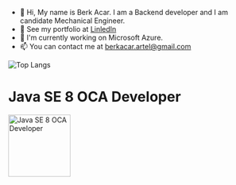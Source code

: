 - 👋 Hi, My name is Berk Acar. I am a Backend developer and I am candidate Mechanical Engineer.
- 👀 See my portfolio at <a href ="https://www.linkedin.com/in/berkacar/">LinledIn</a>
- 🌱 I'm currently working on Microsoft Azure.
- 📫 You can contact me at <a href="mailto:someone@example.com">berkacar.artel@gmail.com</a>

![Top Langs](https://github-readme-stats.vercel.app/api/top-langs/?username=berkacardev&count_private=true)

<span><h1>Java SE 8 OCA Developer</h1> <img
  src="https://images.credly.com/images/a9848abf-f8bd-474d-a9b4-6086da11a916/Oracle_Associates_Badge__1_.png"
  title="Java SE 8 OCA Developer"
  style="display: inline-block; margin: 0 auto; width: 125px; height: 125px;"> </span>
